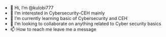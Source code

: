 - 👋 Hi, I’m @kulobi777
- 👀 I’m interested in Cybersecurity-CEH mainly
- 🌱 I’m currently learning basic of Cybersecurity and CEH
- 💞️ I’m looking to collaborate on anything related to Cyber security basics
- 📫 How to reach me leave me a message

<!---
kulobi777/kulobi777 is a ✨ special ✨ repository because its `README.md` (this file) appears on your GitHub profile.
You can click the Preview link to take a look at your changes.
--->
